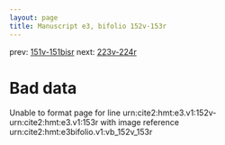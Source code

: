 ```yaml
---
layout: page
title: Manuscript e3, bifolio 152v-153r
---
```


prev: [151v-151bisr](../151v-151bisr/) next: [223v-224r](../223v-224r/)

# Bad data

Unable to format page for line urn:cite2:hmt:e3.v1:152v-urn:cite2:hmt:e3.v1:153r with image reference urn:cite2:hmt:e3bifolio.v1:vb_152v_153r
